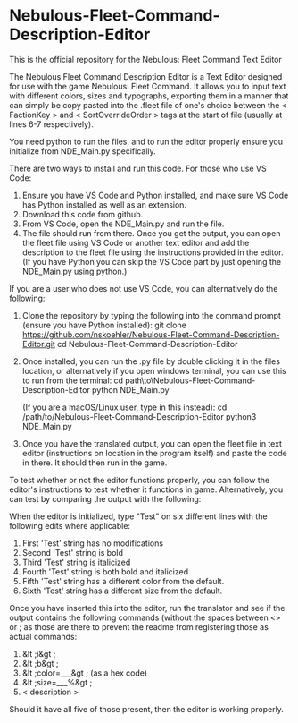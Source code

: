 # Nebulous-Fleet-Command-Description-Editor
This is the official repository for the Nebulous: Fleet Command Text Editor

The Nebulous Fleet Command Description Editor is a Text Editor designed for use with the game Nebulous: Fleet Command. It allows you to input text with different colors, sizes and typographs, exporting them in a manner that can simply be copy pasted into the .fleet file of one's choice between the < FactionKey > and < SortOverrideOrder > tags at the start of file (usually at lines 6-7 respectively).

You need python to run the files, and to run the editor properly ensure you initialize from NDE_Main.py specifically.

There are two ways to install and run this code. For those who use VS Code:
1. Ensure you have VS Code and Python installed, and make sure VS Code has Python installed as well as an extension.
2. Download this code from github.
3. From VS Code, open the NDE_Main.py and run the file.
4. The file should run from there. Once you get the output, you can open the fleet file using VS Code or another text editor and add the description to the fleet file using the instructions provided in the editor.
   (If you have Python you can skip the VS Code part by just opening the NDE_Main.py using python.)

If you are a user who does not use VS Code, you can alternatively do the following:
1. Clone the repository by typing the following into the command prompt (ensure you have Python installed):
   git clone https://github.com/nskoehler/Nebulous-Fleet-Command-Description-Editor.git
   cd Nebulous-Fleet-Command-Description-Editor
2. Once installed, you can run the .py file by double clicking it in the files location, or alternatively if you open windows terminal, you can use this to run from the terminal:
   cd path\to\Nebulous-Fleet-Command-Description-Editor
   python NDE_Main.py

   (If you are a macOS/Linux user, type in this instead):
   cd /path/to/Nebulous-Fleet-Command-Description-Editor
   python3 NDE_Main.py
3. Once you have the translated output, you can open the fleet file in text editor (instructions on location in the program itself) and paste the code in there. It should then run in the game.

To test whether or not the editor functions properly, you can follow the editor's instructions to test whether it functions in game. Alternatively, you can test by comparing the output with the following:

When the editor is initialized, type "Test" on six different lines with the following edits where applicable:
1. First 'Test' string has no modifications
2. Second 'Test' string is bold
3. Third 'Test' string is italicized
4. Fourth 'Test' string is both bold and italicized
5. Fifth 'Test' string has a different color from the default.
6. Sixth 'Test' string has a different size from the default.

Once you have inserted this into the editor, run the translator and see if the output contains the following commands (without the spaces between <> or ; as those are there to prevent the readme from registering those as actual commands:

1. &lt ;i&gt ;
2. &lt ;b&gt ;
3. &lt ;color=___&gt ; (as a hex code)
4. &lt ;size=___%&gt ;
5. < description >

Should it have all five of those present, then the editor is working properly.
